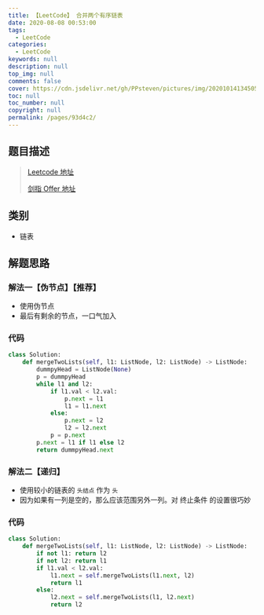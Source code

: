 ```yaml
---
title: 【LeetCode】 合并两个有序链表
date: 2020-08-08 00:53:00
tags: 
  - LeetCode
categories: 
  - LeetCode
keywords: null
description: null
top_img: null
comments: false
cover: https://cdn.jsdelivr.net/gh/PPsteven/pictures/img/20201014134505.png
toc: null
toc_number: null
copyright: null
permalink: /pages/93d4c2/
---
```


## 题目描述

> [Leetcode 地址](https://leetcode-cn.com/problems/merge-two-sorted-lists/)
>
> [剑指 Offer 地址]()

## 类别

- 链表

## 解题思路

### 解法一【伪节点】【推荐】

- 使用伪节点
- 最后有剩余的节点，一口气加入

### 代码

```python
class Solution:
    def mergeTwoLists(self, l1: ListNode, l2: ListNode) -> ListNode:
        dummpyHead = ListNode(None)
        p = dummpyHead
        while l1 and l2:
            if l1.val < l2.val:
                p.next = l1
                l1 = l1.next
            else:
                p.next = l2 
                l2 = l2.next 
            p = p.next 
        p.next = l1 if l1 else l2
        return dummpyHead.next  
```



### 解法二【递归】

- 使用较小的链表的 `头结点` 作为 `头`
- 因为如果有一列是空的，那么应该范围另外一列。对 终止条件 的设置很巧妙

### 代码

```python
class Solution:
    def mergeTwoLists(self, l1: ListNode, l2: ListNode) -> ListNode:
        if not l1: return l2
        if not l2: return l1 
        if l1.val < l2.val:
            l1.next = self.mergeTwoLists(l1.next, l2)
            return l1
        else:
            l2.next = self.mergeTwoLists(l1, l2.next)
            return l2 
```

